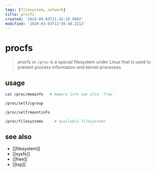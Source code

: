 ```yaml
---
tags: [filesystem, network]
title: procfs
created: '2019-09-03T11:42:10.908Z'
modified: '2020-03-03T12:56:48.221Z'
---
```


# procfs

> procfs or `/proc` is a special filesystem under Linux that is used to present process information and kernel processes

## usage
```sh
cat /proc/meminfo   # memory info see also `free`

/proc/self/cgroup

/proc/self/mountinfo

/proc/filesystems     # available filesystems
```

## see also
- [[filesystem]]
- [[sysfs]]
- [[free]]
- [[top]]
